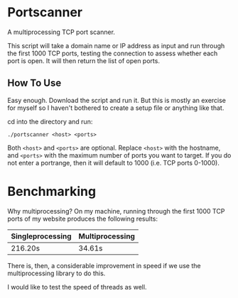# Portscanner
A multiprocessing TCP port scanner.

This script will take a domain name or IP address as input and run through the first 1000 TCP ports, testing the connection to assess whether each port is open. It will then return the list of open ports.

## How To Use
Easy enough. Download the script and run it. But this is mostly an exercise for myself so I haven't bothered to create a setup file or anything like that.

cd into the directory and run:

`./portscanner <host> <ports>`

Both `<host>` and `<ports>` are optional. Replace `<host>` with the hostname, and `<ports>` with the maximum number of ports you want to target. If you do not enter a portrange, then it will default to 1000 (i.e. TCP ports 0-1000).

# Benchmarking
Why multiprocessing? On my machine, running through the first 1000 TCP ports of my website produces the following results:

Singleprocessing | Multiprocessing
--- | ---
216.20s | 34.61s

There is, then, a considerable improvement in speed if we use the multiprocessing library to do this.

I would like to test the speed of threads as well. 
